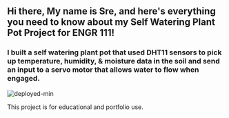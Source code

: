 ## Hi there, My name is Sre, and here's everything you need to know about my Self Watering Plant Pot Project for ENGR 111! ##

### I built a self watering plant pot that used DHT11 sensors to pick up temperature, humidity, & moisture data in the soil and send an input to a servo motor that allows water to flow when engaged. ###

![deployed-min](https://github.com/user-attachments/assets/5b3001bf-0f5f-48c0-87ff-7d8e35fff819)

This project is for educational and portfolio use.
